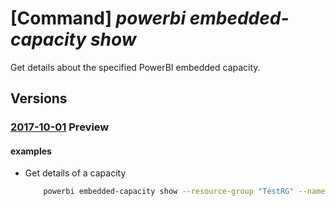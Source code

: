 # [Command] _powerbi embedded-capacity show_

Get details about the specified PowerBI embedded capacity.

## Versions

### [2017-10-01](/Resources/mgmt-plane/L3N1YnNjcmlwdGlvbnMve30vcmVzb3VyY2Vncm91cHMve30vcHJvdmlkZXJzL21pY3Jvc29mdC5wb3dlcmJpZGVkaWNhdGVkL2NhcGFjaXRpZXMve30=/2017-10-01.xml) **Preview**

<!-- mgmt-plane /subscriptions/{}/resourcegroups/{}/providers/microsoft.powerbidedicated/capacities/{} 2017-10-01 -->

#### examples

- Get details of a capacity
    ```bash
        powerbi embedded-capacity show --resource-group "TestRG" --name "azsdktest"
    ```
